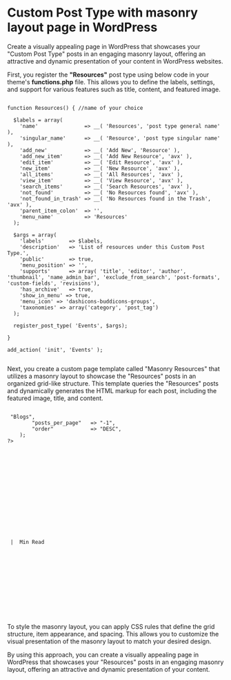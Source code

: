 # Custom Post Type with masonry layout page in WordPress

Create a visually appealing page in WordPress that showcases your "Custom Post Type" posts in an engaging masonry layout, offering an attractive and dynamic presentation of your content in WordPress websites.

First, you register the <b>"Resources"</b> post type using below code in your theme's <b>functions.php</b> file. This allows you to define the labels, settings, and support for various features such as title, content, and featured image.

<pre><code>
function Resources() { //name of your choice

  $labels = array(
    'name'               => __( 'Resources', 'post type general name' ),
    'singular_name'      => __( 'Resource', 'post type singular name' ),
    'add_new'            => __( 'Add New', 'Resource' ),
    'add_new_item'       => __( 'Add New Resource', 'avx' ),
    'edit_item'          => __( 'Edit Resource', 'avx' ),
    'new_item'           => __( 'New Resource', 'avx' ),
    'all_items'          => __( 'All Resources', 'avx' ),
    'view_item'          => __( 'View Resource', 'avx' ),
    'search_items'       => __( 'Search Resources', 'avx' ),
    'not_found'          => __( 'No Resources found', 'avx' ),
    'not_found_in_trash' => __( 'No Resources found in the Trash', 'avx' ), 
    'parent_item_colon'  => '',
    'menu_name'          => 'Resources'
  );

  $args = array(
    'labels'        => $labels,
    'description'   => 'List of resources under this Custom Post Type.',
    'public'        => true,
    'menu_position' => '',
    'supports'      => array( 'title', 'editor', 'author', 'thumbnail', 'name_admin_bar', 'exclude_from_search', 'post-formats', 'custom-fields', 'revisions'),
    'has_archive'   => true,
    'show_in_menu' => true,
    'menu_icon' => 'dashicons-buddicons-groups',
    'taxonomies' => array('category', 'post_tag')
  );
  
  register_post_type( 'Events', $args);

}
  
add_action( 'init', 'Events' );

</code></pre>

Next, you create a custom page template called "Masonry Resources" that utilizes a masonry layout to showcase the "Resources" posts in an organized grid-like structure. This template queries the "Resources" posts and dynamically generates the HTML markup for each post, including the featured image, title, and content.

<pre><code>
<?php 
	$args = array(
		"post_type" => "Blogs",
		"posts_per_page"   => "-1",
		"order"            => "DESC",
	); 
?>
<?php query_posts( $args ); ?>
<div class="row" data-masonry="{'percentPosition': true }">
	<?php while ( have_posts() ) : the_post(); ?>
		<?php $featured_img_url = get_the_post_thumbnail_url(); ?>
			<div class="col-sm-3">
				<div class="card shadow">
					<img src="<?php echo $featured_img_url; ?>" class="card-img-top" alt="">
					<div class="card-body">
						<p class="card-title"><?php the_title(); ?></p>
						<p class="card-category"><time datetime="<?php echo get_the_date('c'); ?>" itemprop="datePublished"><?php echo get_the_date(); ?></time> | <?php echo $minutes; ?> Min Read</p>
						<a href="<?php the_permalink(); ?>" class="stretched-link"></a>
					</div>
				</div>
			</div>
	<?php endwhile; // end of the loop. ?>
</div>
<?php wp_reset_query(); ?>
</code></pre>


To style the masonry layout, you can apply CSS rules that define the grid structure, item appearance, and spacing. This allows you to customize the visual presentation of the masonry layout to match your desired design.

By using this approach, you can create a visually appealing page in WordPress that showcases your "Resources" posts in an engaging masonry layout, offering an attractive and dynamic presentation of your content.
